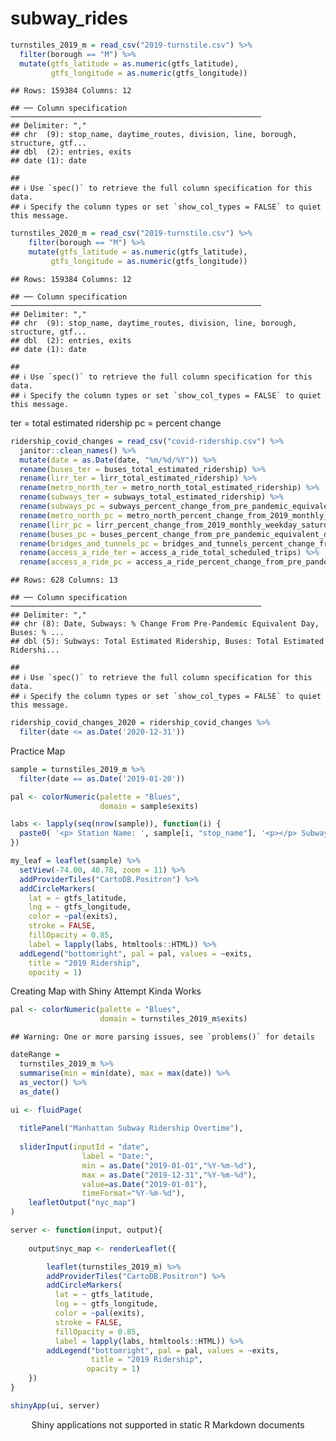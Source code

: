 subway\_rides
================

``` r
turnstiles_2019_m = read_csv("2019-turnstile.csv") %>% 
  filter(borough == "M") %>% 
  mutate(gtfs_latitude = as.numeric(gtfs_latitude),
         gtfs_longitude = as.numeric(gtfs_longitude))
```

    ## Rows: 159384 Columns: 12

    ## ── Column specification ────────────────────────────────────────────────────────
    ## Delimiter: ","
    ## chr  (9): stop_name, daytime_routes, division, line, borough, structure, gtf...
    ## dbl  (2): entries, exits
    ## date (1): date

    ## 
    ## ℹ Use `spec()` to retrieve the full column specification for this data.
    ## ℹ Specify the column types or set `show_col_types = FALSE` to quiet this message.

``` r
turnstiles_2020_m = read_csv("2019-turnstile.csv") %>% 
    filter(borough == "M") %>% 
    mutate(gtfs_latitude = as.numeric(gtfs_latitude),
         gtfs_longitude = as.numeric(gtfs_longitude))
```

    ## Rows: 159384 Columns: 12

    ## ── Column specification ────────────────────────────────────────────────────────
    ## Delimiter: ","
    ## chr  (9): stop_name, daytime_routes, division, line, borough, structure, gtf...
    ## dbl  (2): entries, exits
    ## date (1): date

    ## 
    ## ℹ Use `spec()` to retrieve the full column specification for this data.
    ## ℹ Specify the column types or set `show_col_types = FALSE` to quiet this message.

ter = total estimated ridership pc = percent change

``` r
ridership_covid_changes = read_csv("covid-ridership.csv") %>% 
  janitor::clean_names() %>% 
  mutate(date = as.Date(date, "%m/%d/%Y")) %>% 
  rename(buses_ter = buses_total_estimated_ridership) %>% 
  rename(lirr_ter = lirr_total_estimated_ridership) %>% 
  rename(metro_north_ter = metro_north_total_estimated_ridership) %>% 
  rename(subways_ter = subways_total_estimated_ridership) %>% 
  rename(subways_pc = subways_percent_change_from_pre_pandemic_equivalent_day) %>% 
  rename(metro_north_pc = metro_north_percent_change_from_2019_monthly_weekday_saturday_sunday_average) %>% 
  rename(lirr_pc = lirr_percent_change_from_2019_monthly_weekday_saturday_sunday_average) %>% 
  rename(buses_pc = buses_percent_change_from_pre_pandemic_equivalent_day) %>% 
  rename(bridges_and_tunnels_pc = bridges_and_tunnels_percent_change_from_pre_pandemic_equivalent_day) %>% 
  rename(access_a_ride_ter = access_a_ride_total_scheduled_trips) %>% 
  rename(access_a_ride_pc = access_a_ride_percent_change_from_pre_pandemic_equivalent_day)
```

    ## Rows: 628 Columns: 13

    ## ── Column specification ────────────────────────────────────────────────────────
    ## Delimiter: ","
    ## chr (8): Date, Subways: % Change From Pre-Pandemic Equivalent Day, Buses: % ...
    ## dbl (5): Subways: Total Estimated Ridership, Buses: Total Estimated Ridershi...

    ## 
    ## ℹ Use `spec()` to retrieve the full column specification for this data.
    ## ℹ Specify the column types or set `show_col_types = FALSE` to quiet this message.

``` r
ridership_covid_changes_2020 = ridership_covid_changes %>% 
  filter(date <= as.Date('2020-12-31'))
```

Practice Map

``` r
sample = turnstiles_2019_m %>% 
  filter(date == as.Date('2019-01-20'))

pal <- colorNumeric(palette = "Blues",
                    domain = sample$exits)

labs <- lapply(seq(nrow(sample)), function(i) {
  paste0( '<p> Station Name: ', sample[i, "stop_name"], '<p></p> Subway Lines: ', sample[i, "daytime_routes"])
})

my_leaf = leaflet(sample) %>%
  setView(-74.00, 40.78, zoom = 11) %>%
  addProviderTiles("CartoDB.Positron") %>% 
  addCircleMarkers(
    lat = ~ gtfs_latitude, 
    lng = ~ gtfs_longitude, 
    color = ~pal(exits),
    stroke = FALSE, 
    fillOpacity = 0.85,
    label = lapply(labs, htmltools::HTML)) %>% 
  addLegend("bottomright", pal = pal, values = ~exits,
    title = "2019 Ridership",
    opacity = 1)
```

Creating Map with Shiny Attempt Kinda Works

``` r
pal <- colorNumeric(palette = "Blues",
                    domain = turnstiles_2019_m$exits)
```

    ## Warning: One or more parsing issues, see `problems()` for details

``` r
dateRange = 
  turnstiles_2019_m %>% 
  summarise(min = min(date), max = max(date)) %>% 
  as_vector() %>% 
  as_date()

ui <- fluidPage(
    
  titlePanel("Manhattan Subway Ridership Overtime"),
    
  sliderInput(inputId = "date", 
                label = "Date:",
                min = as.Date("2019-01-01","%Y-%m-%d"),
                max = as.Date("2019-12-31","%Y-%m-%d"),
                value=as.Date("2019-01-01"),
                timeFormat="%Y-%m-%d"),
    leafletOutput("nyc_map")
)

server <- function(input, output){
    
    output$nyc_map <- renderLeaflet({

        leaflet(turnstiles_2019_m) %>%
        addProviderTiles("CartoDB.Positron") %>% 
        addCircleMarkers(
          lat = ~ gtfs_latitude, 
          lng = ~ gtfs_longitude, 
          color = ~pal(exits),
          stroke = FALSE, 
          fillOpacity = 0.85,
          label = lapply(labs, htmltools::HTML)) %>% 
        addLegend("bottomright", pal = pal, values = ~exits,
                  title = "2019 Ridership",
                 opacity = 1)
    })
}

shinyApp(ui, server)
```

<div style="width: 100% ; height: 400px ; text-align: center; box-sizing: border-box; -moz-box-sizing: border-box; -webkit-box-sizing: border-box;" class="muted well">Shiny applications not supported in static R Markdown documents</div>
